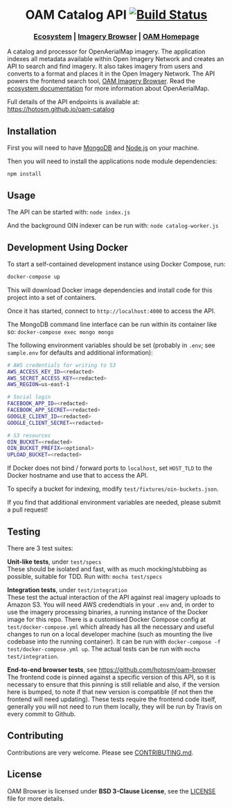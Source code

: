 <h1 align="center">OAM Catalog API
  <a href="https://travis-ci.org/hotosm/oam-catalog">
    <img src="https://api.travis-ci.org/hotosm/oam-catalog.svg?branch=develop" alt="Build Status"></img>
  </a></h1>

<div align="center">
  <h3>
  <a href="https://docs.openaerialmap.org/ecosystem/getting-started/">Ecosystem</a>
  <span> | </span>
  <a href="https://github.com/hotosm/oam-browser">Imagery Browser</a>
  <span> | </span>
  <a href="https://github.com/hotosm/openaerialmap.org">OAM Homepage</a>
  </h3>
</div>

A catalog and processor for OpenAerialMap imagery. The application indexes all metadata available within Open Imagery Network and creates an API to search and find imagery. It also takes imagery from users and converts to a format and places it in the Open Imagery Network. The API powers the frontend search tool, [OAM Imagery Browser](https://github.com/hotosm/oam-browser). Read the [ecosystem documentation](https://docs.openaerialmap.org/ecosystem/getting-started/) for more information about OpenAerialMap.

Full details of the API endpoints is available at: https://hotosm.github.io/oam-catalog

## Installation

First you will need to have [MongoDB](https://www.mongodb.org/) and [Node.js](https://nodejs.org/) on your machine.

Then you will need to install the applications node module dependencies:

```
npm install
```

## Usage

The API can be started with: `node index.js`

And the background OIN indexer can be run with: `node catalog-worker.js`

## Development Using Docker

To start a self-contained development instance using Docker Compose, run:

```bash
docker-compose up
```

This will download Docker image dependencies and install code for this project into a set of containers.

Once it has started, connect to `http://localhost:4000` to access the API.

The MongoDB command line interface can be run within its container like so: `docker-compose exec mongo mongo`

The following environment variables should be set (probably in `.env`; see `sample.env` for defaults and additional information):

```bash
# AWS credentials for writing to S3
AWS_ACCESS_KEY_ID=<redacted>
AWS_SECRET_ACCESS_KEY=<redacted>
AWS_REGION=us-east-1

# Social login
FACEBOOK_APP_ID=<redacted>
FACEBOOK_APP_SECRET=<redacted>
GOOGLE_CLIENT_ID=<redacted>
GOOGLE_CLIENT_SECRET=<redacted>

# S3 resources
OIN_BUCKET=<redacted>
OIN_BUCKET_PREFIX=<optional>
UPLOAD_BUCKET=<redacted>
```

If Docker does not bind / forward ports to `localhost`, set `HOST_TLD` to the Docker hostname and use that to access the API.

To specify a bucket for indexing, modify `test/fixtures/oin-buckets.json`.

If you find that additional environment variables are needed, please submit a pull request!

## Testing

There are 3 test suites:

**Unit-like tests**, under `test/specs`    
These should be isolated and fast, with as much mocking/stubbing as possible, suitable for TDD. Run with: `mocha test/specs`

**Integration tests**, under `test/integration`    
These test the actual interaction of the API against real imagery uploads to Amazon S3. You will need AWS credendtials in your `.env` and, in order to use the imagery processing binaries, a running instance of the Docker image for this repo. There is a customised Docker Compose config at `test/docker-compose.yml` which already has all the necessary and useful changes to run on a local developer machine (such as mounting the live codebase into the running container). It can be run with `docker-compose -f test/docker-compose.yml up`. The actual tests can be run with `mocha test/integration`.

**End-to-end browser tests**, see https://github.com/hotosm/oam-browser    
The frontend code is pinned against a specific version of this API, so it is necessary to ensure that this pinning is still reliable and also, if the version here is bumped, to note if that new version is compatible (if not then the frontend will need updating). These tests require the frontend code itself, generally you will not need to run them locally, they will be run by Travis on every commit to Github.

## Contributing

Contributions are very welcome. Please see [CONTRIBUTING.md](./CONTRIBUTING.md).

## License
OAM Browser is licensed under **BSD 3-Clause License**, see the [LICENSE](LICENSE) file for more details.
